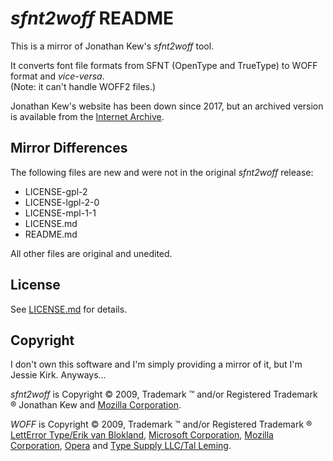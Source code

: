 # *sfnt2woff* README
This is a mirror of Jonathan Kew's *sfnt2woff* tool.

It converts font file formats from SFNT (OpenType and TrueType) to WOFF format and *vice-versa*.<br />
(Note: it can't handle WOFF2 files.)

Jonathan Kew's website has been down since 2017, but an archived version is available from the [Internet Archive](https://web.archive.org/web/https://people.mozilla.org/~jkew/woff/).

## Mirror Differences

The following files are new and were not in the original *sfnt2woff* release:

* LICENSE-gpl-2
* LICENSE-lgpl-2-0
* LICENSE-mpl-1-1
* LICENSE.md
* README.md

All other files are original and unedited.

## License

See [LICENSE.md](https://github.com/TheJessieKirk/sfnt2woff/blob/main/LICENSE.md) for details.

## Copyright

I don't own this software and I'm simply providing a mirror of it, but I'm Jessie Kirk. Anyways…

*sfnt2woff* is Copyright © 2009, Trademark ™ and/or Registered Trademark ® Jonathan Kew and [Mozilla Corporation](https://www.mozilla.org/).

*WOFF* is Copyright © 2009, Trademark ™ and/or Registered Trademark ® [LettError Type/Erik van Blokland](https://letterror.com/), [Microsoft Corporation](https://www.microsoft.com/), [Mozilla Corporation](https://www.mozilla.org/), [Opera](https://www.opera.com/) and [Type Supply LLC/Tal Leming](https://typesupply.com/).
